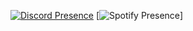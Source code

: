 [![Discord Presence](https://lanyard.cnrad.dev/api/115163419744796678
                            )](https://discord.com/users/115163419744796678)
[![Spotify Presence](https://kyle-spotify-web-presence.herokuapp.com/api/currentplaying)]